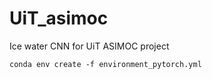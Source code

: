 # UiT_asimoc
Ice water CNN for UiT ASIMOC project


    conda env create -f environment_pytorch.yml
